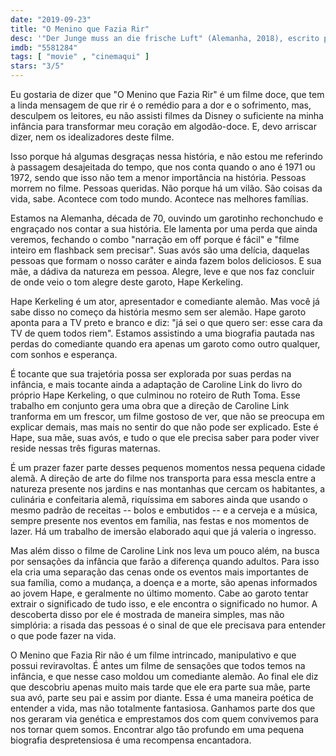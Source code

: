 ```yaml
---
date: "2019-09-23"
title: "O Menino que Fazia Rir"
desc: '"Der Junge muss an die frische Luft" (Alemanha, 2018), escrito por Ruth Toma, adaptado por Caroline Link o livro de Hape Kerkeling, dirigido por Caroline Link, com Julius Weckauf e Luise Heyer. Escrito para o CinemAqui.'
imdb: "5581284"
tags: [ "movie" , "cinemaqui" ]
stars: "3/5"
---
```

Eu gostaria de dizer que "O Menino que Fazia Rir" é um filme doce, que tem a linda mensagem de que rir é o remédio para a dor e o sofrimento, mas, desculpem os leitores, eu não assisti filmes da Disney o suficiente na minha infância para transformar meu coração em algodão-doce. E, devo arriscar dizer, nem os idealizadores deste filme.

Isso porque há algumas desgraças nessa história, e não estou me referindo à passagem desajeitada do tempo, que nos conta quando o ano é 1971 ou 1972, sendo que isso não tem a menor importância na história. Pessoas morrem no filme. Pessoas queridas. Não porque há um vilão. São coisas da vida, sabe. Acontece com todo mundo. Acontece nas melhores famílias.

Estamos na Alemanha, década de 70, ouvindo um garotinho rechonchudo e engraçado nos contar a sua história. Ele lamenta por uma perda que ainda veremos, fechando o combo "narração em off porque é fácil" e "filme inteiro em flashback sem precisar". Suas avós são uma delícia, daquelas pessoas que formam o nosso caráter e ainda fazem bolos deliciosos. E sua mãe, a dádiva da natureza em pessoa. Alegre, leve e que nos faz concluir de onde veio o tom alegre deste garoto, Hape Kerkeling.

Hape Kerkeling é um ator, apresentador e comediante alemão. Mas você já sabe disso no começo da história mesmo sem ser alemão. Hape garoto aponta para a TV preto e branco e diz: "já sei o que quero ser: esse cara da TV de quem todos riem". Estamos assistindo a uma biografia pautada nas perdas do comediante quando era apenas um garoto como outro qualquer, com sonhos e esperança.

É tocante que sua trajetória possa ser explorada por suas perdas na infância, e mais tocante ainda a adaptação de Caroline Link do livro do próprio Hape Kerkeling, o que culminou no roteiro de Ruth Toma. Esse trabalho em conjunto gera uma obra que a direção de Caroline Link tranforma em um frescor, um filme gostoso de ver, que não se preocupa em explicar demais, mas mais no sentir do que não pode ser explicado. Este é Hape, sua mãe, suas avós, e tudo o que ele precisa saber para poder viver reside nessas três figuras maternas.

É um prazer fazer parte desses pequenos momentos nessa pequena cidade alemã. A direção de arte do filme nos transporta para essa mescla entre a natureza presente nos jardins e nas montanhas que cercam os habitantes, a culinária e confeitaria alemã, riquíssima em sabores ainda que usando o mesmo padrão de receitas -- bolos e embutidos -- e a cerveja e a música, sempre presente nos eventos em família, nas festas e nos momentos de lazer. Há um trabalho de imersão elaborado aqui que já valeria o ingresso.

Mas além disso o filme de Caroline Link nos leva um pouco além, na busca por sensações da infância que farão a diferença quando adultos. Para isso ela cria uma separação das cenas onde os eventos mais importantes de sua família, como a mudança, a doença e a morte, são apenas informados ao jovem Hape, e geralmente no último momento. Cabe ao garoto tentar extrair o significado de tudo isso, e ele encontra o significado no humor. A descoberta disso por ele é mostrada de maneira simples, mas não simplória: a risada das pessoas é o sinal de que ele precisava para entender o que pode fazer na vida.

O Menino que Fazia Rir não é um filme intrincado, manipulativo e que possui reviravoltas. É antes um filme de sensações que todos temos na infância, e que nesse caso moldou um comediante alemão. Ao final ele diz que descobriu apenas muito mais tarde que ele era parte sua mãe, parte sua avó, parte seu pai e assim por diante. Essa é uma maneira poética de entender a vida, mas não totalmente fantasiosa. Ganhamos parte dos que nos geraram via genética e emprestamos dos com quem convivemos para nos tornar quem somos. Encontrar algo tão profundo em uma pequena biografia despretensiosa é uma recompensa encantadora.
